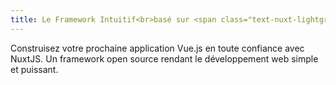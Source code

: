 ```yaml
---
title: Le Framework Intuitif<br>basé sur <span class="text-nuxt-lightgreen">Vue</span><br>
---
```

Construisez votre prochaine application Vue.js en toute confiance avec NuxtJS. Un framework open source rendant le développement web simple et puissant.
